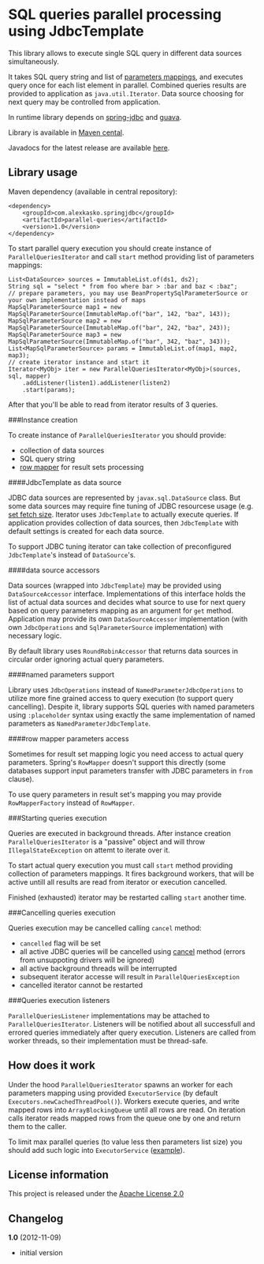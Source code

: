 SQL queries parallel processing using JdbcTemplate
==================================================

This library allows to execute single SQL query in different data sources simultaneously.

It takes SQL query string and list of [parameters mappings](http://static.springsource.org/spring/docs/3.0.x/javadoc-api/org/springframework/jdbc/core/namedparam/SqlParameterSource.html),
and executes query once for each list element in parallel. Combined queries results are provided to application as `java.util.Iterator`.
Data source choosing for next query may be controlled from application.

In runtime library depends on [spring-jdbc](http://static.springsource.org/spring/docs/3.0.x/spring-framework-reference/html/jdbc.html)
and [guava](http://code.google.com/p/guava-libraries/).

Library is available in [Maven cental](http://repo1.maven.org/maven2/com/alexkasko/springjdbc/).

Javadocs for the latest release are available [here](http://alexkasko.github.com/parallel-queries/javadocs).

Library usage
-------------

Maven dependency (available in central repository):

    <dependency>
        <groupId>com.alexkasko.springjdbc</groupId>
        <artifactId>parallel-queries</artifactId>
        <version>1.0</version>
    </dependency>

To start parallel query execution you should create instance of `ParallelQueriesIterator` and call `start` method
providing list of parameters mappings:

    List<DataSource> sources = ImmutableList.of(ds1, ds2);
    String sql = "select * from foo where bar > :bar and baz < :baz";
    // prepare parameters, you may use BeanPropertySqlParameterSource or your own implementation instead of maps
    MapSqlParameterSource map1 = new MapSqlParameterSource(ImmutableMap.of("bar", 142, "baz", 143));
    MapSqlParameterSource map2 = new MapSqlParameterSource(ImmutableMap.of("bar", 242, "baz", 243));
    MapSqlParameterSource map3 = new MapSqlParameterSource(ImmutableMap.of("bar", 342, "baz", 343));
    List<MapSqlParameterSource> params = ImmutableList.of(map1, map2, map3);
    // create iterator instance and start it
    Iterator<MyObj> iter = new ParallelQueriesIterator<MyObj>(sources, sql, mapper)
        .addListener(listen1).addListener(listen2)
        .start(params);

After that you'll be able to read from iterator results of 3 queries.

###Instance creation

To create instance of `ParallelQueriesIterator` you should provide:

 * collection of data sources
 * SQL query string
 * [row mapper](http://static.springsource.org/spring/docs/3.0.x/javadoc-api/org/springframework/jdbc/core/RowMapper.html) for result sets processing

####JdbcTemplate as data source

JDBC data sources are represented by `javax.sql.DataSource` class. But some data sources may require fine tuning of JDBC
resourcese usage (e.g. [set fetch size](http://static.springsource.org/spring/docs/3.0.6.RELEASE/api/org/springframework/jdbc/core/JdbcTemplate.html#setFetchSize(int)).
Iterator uses `JdbcTemplate` to actually execute queries. If application provides collection of data sources, then
`JdbcTemplate` with default settings is created for each data source.

To support JDBC tuning iterator can take collection of preconfigured `JdbcTemplate`'s instead of `DataSource`'s.

####data source accessors

Data sources (wrapped into `JdbcTemplate`) may be provided using `DataSourceAccessor` interface. Implementations of
this interface holds the list of actual data sources and decides what source to use for next query based on
query parameters mapping as an argument for `get` method. Application may provide its own `DataSourceAccessor`
implementation (with own `JdbcOperations` and `SqlParameterSource` implementation) with necessary logic.

By default library uses `RoundRobinAccessor` that returns data sources in circular order ignoring actual query parameters.

####named parameters support

Library uses `JdbcOperations` instead of `NamedParameterJdbcOperations` to utilize more fine grained access
to query execution (to support query cancelling). Despite it, library supports SQL queries with named parameters
using `:placeholder` syntax using exactly the same implementation of named parameters as `NamedParameterJdbcTemplate`.

####row mapper parameters access

Sometimes for result set mapping logic you need access to actual query parameters. Spring's `RowMapper` doesn't
support this directly (some databases support input parameters transfer with JDBC parameters in `from` clause).

To use query parameters in result set's mapping you may provide `RowMapperFactory` instead of `RowMapper`.

###Starting queries execution

Queries are executed in background threads. After instance creation `ParallelQueriesIterator` is a "passive" object and
will throw `IllegalStateException` on attemt to iterate over it.

To start actual query execution you must call `start` method providing collection of parameters mappings. It fires
background workers, that will be active untill all results are read from iterator or execution cancelled.

Finished (exhausted) iterator may be restarted calling `start` another time.

###Cancelling queries execution

Queries execution may be cancelled calling `cancel` method:

 * `cancelled` flag will be set
 * all active JDBC queries will be cancelled using [cancel](http://docs.oracle.com/javase/6/docs/api/java/sql/Statement.html#cancel())
 method (errors from unsuppoting drivers will be ignored)
 * all active background threads will be interrupted
 * subsequent iterator accesse will result in `ParallelQueriesException`
 * cancelled iterator cannot be restarted

###Queries execution listeners

`ParallelQueriesListener` implementations may be attached to `ParallelQueriesIterator`.
Listeners will be notified about all successfull and errored queries immediately
after query execution. Listeners are called from worker threads, so their implementation must be thread-safe.

How does it work
----------------

Under the hood `ParallelQueriesIterator` spawns an worker for each parameters mapping using provided
`ExecutorService` (by default `Executors.newCachedThreadPool()`). Workers execute queries, and write
mapped rows into `ArrayBlockingQueue` until all rows are read. On iteration calls iterator reads mapped
rows from the queue one by one and return them to the caller.

To limit max parallel queries (to value less then parameters list size) you should add such logic into `ExecutorService`
([example](https://gist.github.com/4045853)).

License information
-------------------

This project is released under the [Apache License 2.0](http://www.apache.org/licenses/LICENSE-2.0)

Changelog
---------

**1.0** (2012-11-09)

 * initial version